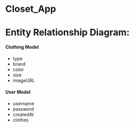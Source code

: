 # Closet_App

# Entity Relationship Diagram:

#### Clothing Model
* type
* brand
* color
* size
* imageURL

#### User Model
* username
* password
* createdAt
* clothes
